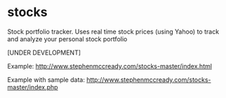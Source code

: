 # stocks
Stock portfolio tracker.  Uses real time stock prices (using Yahoo) to track and analyze your personal stock portfolio

[UNDER DEVELOPMENT]

Example:
http://www.stephenmccready.com/stocks-master/index.html

Example with sample data:
http://www.stephenmccready.com/stocks-master/index.php
